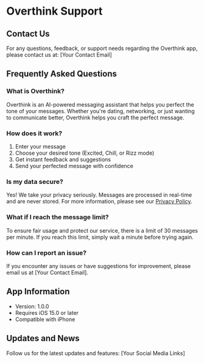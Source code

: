 # Overthink Support

## Contact Us

For any questions, feedback, or support needs regarding the Overthink app, please contact us at:
[Your Contact Email]

## Frequently Asked Questions

### What is Overthink?
Overthink is an AI-powered messaging assistant that helps you perfect the tone of your messages. Whether you're dating, networking, or just wanting to communicate better, Overthink helps you craft the perfect message.

### How does it work?
1. Enter your message
2. Choose your desired tone (Excited, Chill, or Rizz mode)
3. Get instant feedback and suggestions
4. Send your perfected message with confidence

### Is my data secure?
Yes! We take your privacy seriously. Messages are processed in real-time and are never stored. For more information, please see our [Privacy Policy](privacy-policy.md).

### What if I reach the message limit?
To ensure fair usage and protect our service, there is a limit of 30 messages per minute. If you reach this limit, simply wait a minute before trying again.

### How can I report an issue?
If you encounter any issues or have suggestions for improvement, please email us at [Your Contact Email].

## App Information

- Version: 1.0.0
- Requires iOS 15.0 or later
- Compatible with iPhone

## Updates and News

Follow us for the latest updates and features:
[Your Social Media Links] 